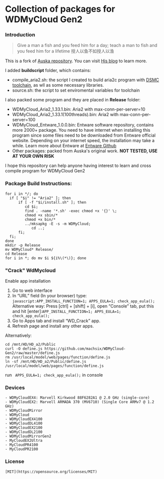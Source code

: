 Collection of packages for WDMyCloud Gen2
======
### Introduction

> Give a man a fish and you feed him for a day; teach a man to fish and you feed him for a lifetime
> 授人以鱼不如授人以渔

This is a fork of [Auska repository](https://github.com/Auska/mycloud-plugin). You can visit [His blog](https://blog.auska.win) to learn more.

I added **buildscript** folder, which contains:
- compile_aria2.sh: the script I created to build aria2c program with [DSMC toolchain](httpss://sourceforge.net/projects/dsgpl/files/DSM%206.2%20Tool%20Chains/Marvell%20Armada%20375%20Linux%203.2.40/armada375-gcc493_glibc220_hard-GPL.txz), as wll as some necessary libraries.
- source.sh: the script to set enviromental variables for toolchain

I also packed some program and they are placed in **Release** folder:
- WDMyCloud_Aria2_1.33.1.bin: Aria2 with max-conn-per-server=10
- WDMyCloud_Aria2_1.33.1(100threads).bin: Aria2 with max-conn-per-server=100
- WDMyCloud_Entware_1.0.0.bin: Entware software repository, contains more 2000+ package. You need to have internet when installing this program since some files need to be downloaded from Entware official website. Depending on your internet speed, the installation may take a while. Learn more about Entware at [Entware Github](https://github/Entware/Entware/wiki)
- Other packages: packed from Auska's original work. **NOT TESTED, USE AT YOUR OWN RISK**

I hope this repository can help anyone having interest to learn and cross compile program for WDMyCloud Gen2

### Package Build Instructions:
```
for i in */; do 
  if [ "$i" != "Aria2" ]; then  
      if [ -f "$i/install.sh" ]; then   
         cd $i;       
         find . -name '*.sh' -exec chmod +x '{}' \;
         chmod +x sbin/*
         chmod +x bin/*
         ../mksapkg -E -s -m WDMyCloud;   
            cd ..;    
      fi; 
  fi;
done
mkdir -p Release
mv WDMyCloud* Release/
cd Release
for i in *; do mv $i ${i%\(*\)}; done
```
### "Crack" WdMycloud
Enable app installation
 1. Go to web interface
 2. In “URL” field (In your browser) type: `javascript:APP_INSTALL_FUNCTION=1; APPS_EULA=1; check_app_eula();`
    Alternative way: Press [ctrl] + [shift] + [i], open “Console” tab, put this and hit [enter]:`APP_INSTALL_FUNCTION=1; APPS_EULA=1; check_app_eula();`
 3. Go to Apps tab and install “WD_Crack” app.
 4. Refresh page and install any other apps.

Alternatively:
```
cd /mnt/HD/HD_a2/Public
curl -O define.js https://github.com/machsix/WDMyCloud-Gen2/raw/master/define.js
rm /usr/local/model/web/pages/function/define.js
ln -sf /mnt/HD/HD_a2/Public/define.js /usr/local/model/web/pages/function/define.js
```
run ` APPS_EULA=1; check_app_eula();` in console
### Devices
	- WDMyCloudEX4: Marvell Kirkwood 88F6282A1 @ 2.0 GHz (single-core)
	- WDMyCloudEX2: Marvell ARMADA 370 (MV6710) (Single Core ARMv7 @ 1.2 GHz)
	- WDMyCloudMirror
	- WDMyCloud
	- WDMyCloudEX4100
	- WDMyCloudDL4100
	- WDMyCloudEX2100
	- WDMyCloudDL2100
	- WDMyCloudMirrorGen2
	- MyCloudEX2Ultra
	- MyCloudPR4100
	- MyCloudPR2100

### License
    [MIT](https://opensource.org/licenses/MIT)


